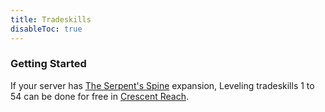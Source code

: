 ```yaml
---
title: Tradeskills
disableToc: true
---
```


### Getting Started

If your server has [The Serpent's Spine](tss) expansion, Leveling tradeskills 1 to 54 can be done for free in [Crescent Reach](/tss/explorer/crescent_reach).

